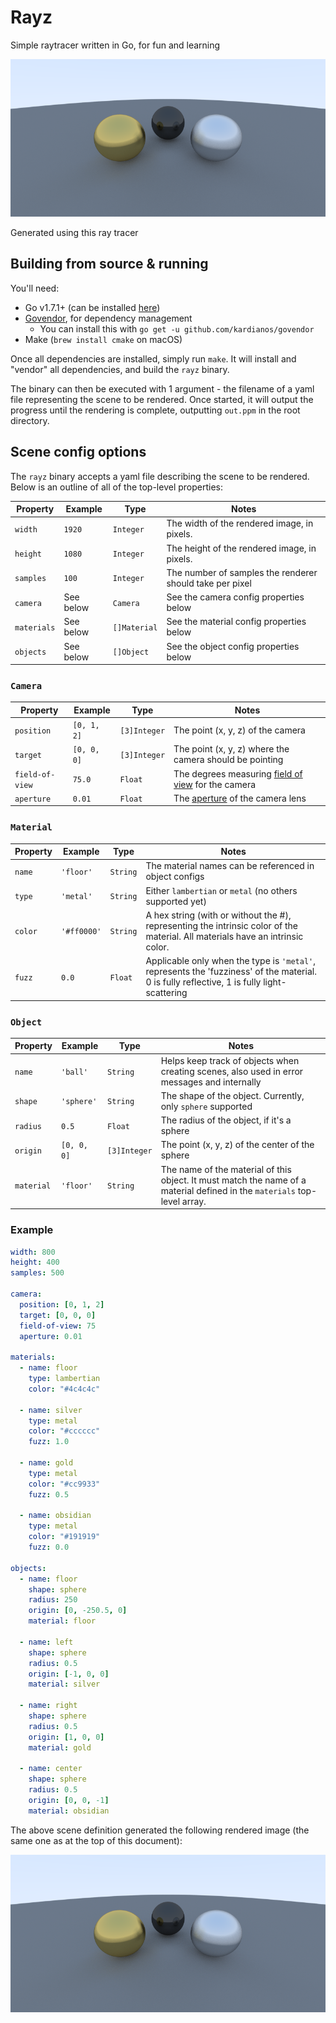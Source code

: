# Rayz
Simple raytracer written in Go, for fun and learning

![render](https://raw.githubusercontent.com/KenGorab/raytracer-go/master/examples/three-metal-balls/out.png)

Generated using this ray tracer

## Building from source & running
You'll need:

  - Go v1.7.1+ (can be installed [here](https://golang.org/dl/))
  - [Govendor](https://github.com/kardianos/govendor), for dependency management
    - You can install this with `go get -u github.com/kardianos/govendor`
  - Make (`brew install cmake` on macOS)

Once all dependencies are installed, simply run `make`. It will install and "vendor" all dependencies, and build the `rayz` binary.

The binary can then be executed with 1 argument - the filename of a yaml file representing the scene to be rendered. Once started, it will output the progress until the rendering is complete, outputting `out.ppm` in the root directory.

## Scene config options
The `rayz` binary accepts a yaml file describing the scene to be rendered. Below is an outline of all of the top-level properties:

| Property     | Example   | Type          | Notes                                                      |
|---           |---        |---            |---                                                         |
| `width`      | `1920`    | `Integer`     | The width of the rendered image, in pixels.                |
| `height`     | `1080`    | `Integer`     | The height of the rendered image, in pixels.               |
| `samples`    | `100`     | `Integer`     | The number of samples the renderer should take per pixel   |
| `camera`     | See below | `Camera`      | See the camera config properties below                     |
| `materials`  | See below | `[]Material`  | See the material config properties below                   |
| `objects`    | See below | `[]Object`    | See the object config properties below                     |

### `Camera`

| Property        | Example     | Type         | Notes                                                   |
|---              |---          |---           |---                                                      |
| `position`      | `[0, 1, 2]` | `[3]Integer` | The point (x, y, z) of the camera                       |
| `target`        | `[0, 0, 0]` | `[3]Integer` | The point (x, y, z) where the camera should be pointing |
| `field-of-view` | `75.0`      | `Float`      | The degrees measuring [field of view](https://en.wikipedia.org/wiki/Field_of_view) for the camera |
| `aperture`      | `0.01`      | `Float`      | The [aperture](https://en.wikipedia.org/wiki/Aperture) of the camera lens |

### `Material`

| Property | Example     | Type     | Notes                                                    |
|---       |---          |---       |---                                                       |
| `name`   | `'floor'`   | `String` | The material names can be referenced in object configs   |
| `type`   | `'metal'`   | `String` | Either `lambertian` or `metal` (no others supported yet) |
| `color`  | `'#ff0000'` | `String` | A hex string (with or without the #), representing the intrinsic color of the material. All materials have an intrinsic color. |
| `fuzz`   | `0.0`       | `Float`  | Applicable only when the type is `'metal'`, represents the 'fuzziness' of the material. 0 is fully reflective, 1 is fully light-scattering |


### `Object`

| Property   | Example      | Type         | Notes                                                       |
|---         |---           |---           |---                                                          |
| `name `    | `'ball'`     | `String`     | Helps keep track of objects when creating scenes, also used in error messages and internally |
| `shape`    | `'sphere'`   | `String`     | The shape of the object. Currently, only `sphere` supported |
| `radius`   | `0.5`        | `Float`      | The radius of the object, if it's a sphere                  |
| `origin`   | `[0, 0, 0]`  | `[3]Integer` | The point (x, y, z) of the center of the sphere             |
| `material` | `'floor'`    | `String`     | The name of the material of this object. It must match the name of a material defined in the `materials` top-level array. |

### Example

```yaml
width: 800
height: 400
samples: 500

camera:
  position: [0, 1, 2]
  target: [0, 0, 0]
  field-of-view: 75
  aperture: 0.01

materials:
  - name: floor
    type: lambertian
    color: "#4c4c4c"

  - name: silver
    type: metal
    color: "#cccccc"
    fuzz: 1.0

  - name: gold
    type: metal
    color: "#cc9933"
    fuzz: 0.5

  - name: obsidian
    type: metal
    color: "#191919"
    fuzz: 0.0

objects:
  - name: floor
    shape: sphere
    radius: 250
    origin: [0, -250.5, 0]
    material: floor

  - name: left
    shape: sphere
    radius: 0.5
    origin: [-1, 0, 0]
    material: silver

  - name: right
    shape: sphere
    radius: 0.5
    origin: [1, 0, 0]
    material: gold

  - name: center
    shape: sphere
    radius: 0.5
    origin: [0, 0, -1]
    material: obsidian
```

The above scene definition generated the following rendered image (the same one as at the top of this document):

![render](https://raw.githubusercontent.com/KenGorab/raytracer-go/master/examples/three-metal-balls/out.png)
